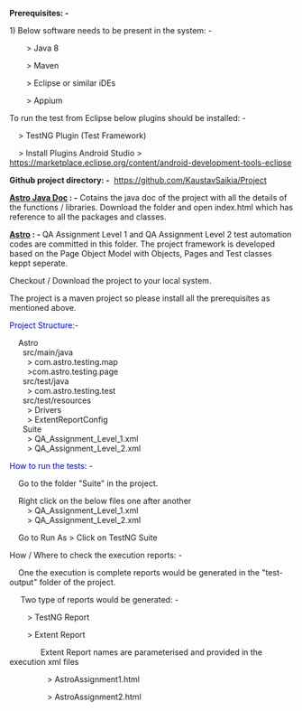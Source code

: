 <p><strong>Prerequisites: -</strong></p>
<p>1) Below software needs to be present in the system: -</p>
<p style="padding-left: 30px;">&gt; Java 8</p>
<p style="padding-left: 30px;">&gt; Maven</p>
<p style="padding-left: 30px;">&gt; Eclipse or similar iDEs</p>
<p style="padding-left: 30px;">&gt; Appium</p>
<p>To run the test from Eclipse below plugins should be installed: -</p>
<p>&nbsp; &nbsp; &gt; TestNG Plugin (Test Framework)</p>
<p>&nbsp; &nbsp; &gt; Install Plugins Android Studio &gt; <a href="https://marketplace.eclipse.org/content/android-development-tools-eclipse">https://marketplace.eclipse.org/content/android-development-tools-eclipse</a></p>
<p><strong>Github project directory: -</strong> &nbsp;<a href="https://github.com/KaustavSaikia/Project">https://github.com/KaustavSaikia/Project</a></p>
<p><strong><a id="c5b9394ce4107c9e605b1b23c61fd910-235f81c8ee11eac93ef627e3c4027362dc5657b3" class="js-navigation-open" title="Astro Java Doc" href="https://github.com/KaustavSaikia/Project/tree/master/Astro%20Java%20Doc">Astro Java Doc</a>&nbsp;: -</strong> Cotains the java doc of the project with all the details of the functions / libraries. Download the folder and open index.html which has reference to all the packages and classes.</p>
<p><strong><a id="da5e1343247a4f1a14129614c500ce33-d8a2dfe71f9f3871ff9811916c24fd9acbb5aac5" class="js-navigation-open" title="Astro" href="https://github.com/KaustavSaikia/Project/tree/master/Astro">Astro</a>&nbsp;: -&nbsp;</strong>QA Assignment Level 1 and&nbsp;QA Assignment Level 2 test automation codes are committed in this folder. The project framework is developed based on the Page Object Model with Objects, Pages and Test classes keppt seperate.&nbsp;</p>
<p>Checkout / Download the project to your local system.&nbsp;</p>
<p>The project is a maven project so please&nbsp;install all the prerequisites as mentioned above.&nbsp;</p>
<p><span style="color: #0000ff;">Project Structure:-&nbsp;</span></p>
<p>&nbsp; &nbsp; Astro<br />&nbsp; &nbsp; &nbsp; src/main/java <br />&nbsp; &nbsp; &nbsp; &nbsp; &gt;&nbsp;com.astro.testing.map <br />&nbsp; &nbsp; &nbsp; &nbsp; &gt;com.astro.testing.page <br />&nbsp; &nbsp; &nbsp; src/test/java<br />&nbsp; &nbsp; &nbsp; &nbsp; &gt; com.astro.testing.test <br />&nbsp; &nbsp; &nbsp; src/test/resources<br />&nbsp; &nbsp; &nbsp; &nbsp; &gt;&nbsp;Drivers<br />&nbsp; &nbsp; &nbsp; &nbsp; &gt; ExtentReportConfig<br />&nbsp; &nbsp; &nbsp; Suite<br />&nbsp; &nbsp; &nbsp; &nbsp; &gt; QA_Assignment_Level_1.xml <br />&nbsp; &nbsp; &nbsp; &nbsp; &gt; QA_Assignment_Level_2.xml</p>
<p><span style="color: #0000ff;">How to run the tests: -&nbsp;</span></p>
<p>&nbsp; &nbsp; Go to the folder "Suite" in the project.</p>
<p>&nbsp; &nbsp; Right click on the below files one after another &nbsp;<br />&nbsp; &nbsp; &nbsp; &nbsp; &gt; QA_Assignment_Level_1.xml <br />&nbsp; &nbsp; &nbsp; &nbsp; &gt; QA_Assignment_Level_2.xml</p>
<p>&nbsp; &nbsp; Go to Run As &gt; Click on TestNG Suite</p>
<p>How / Where to check the execution reports: -</p>
<p>&nbsp; &nbsp; One the execution is complete reports would be generated in the "test-output" folder of the project.</p>
<p>&nbsp; &nbsp; &nbsp;Two type of reports would be generated: -&nbsp;</p>
<p>&nbsp; &nbsp; &nbsp; &nbsp; &gt; TestNG Report&nbsp;</p>
<p>&nbsp; &nbsp; &nbsp; &nbsp; &gt; Extent Report</p>
<p>&nbsp; &nbsp; &nbsp; &nbsp; &nbsp; &nbsp; &nbsp; Extent Report names are parameterised and provided in the execution xml files</p>
<p>&nbsp; &nbsp; &nbsp; &nbsp; &nbsp; &nbsp; &nbsp; &nbsp; &nbsp;&gt;&nbsp;AstroAssignment1.html</p>
<p>&nbsp; &nbsp; &nbsp; &nbsp; &nbsp; &nbsp; &nbsp; &nbsp; &nbsp;&gt;&nbsp;AstroAssignment2.html</p>
<p>&nbsp;</p>
